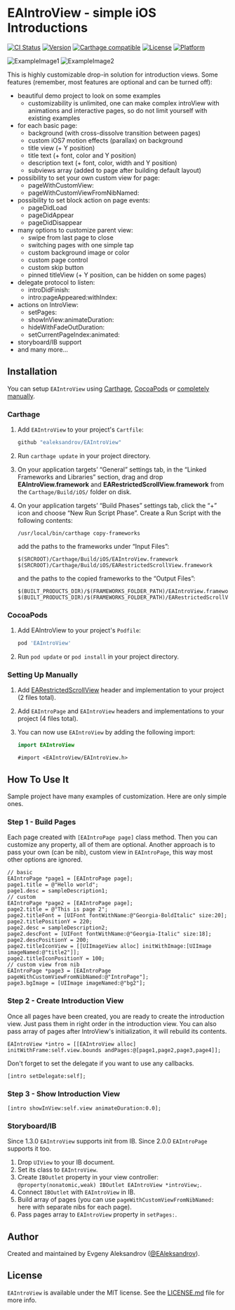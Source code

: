 # EAIntroView - simple iOS Introductions

[![CI Status](https://github.com/ealeksandrov/EAIntroView/workflows/CI/badge.svg?branch=master)](https://github.com/ealeksandrov/EAIntroView/actions)
[![Version](https://img.shields.io/cocoapods/v/EAIntroView.svg?style=flat)](http://cocoadocs.org/docsets/EAIntroView)
[![Carthage compatible](https://img.shields.io/badge/Carthage-compatible-4BC51D.svg?style=flat)](https://github.com/Carthage/Carthage)
[![License](https://img.shields.io/cocoapods/l/EAIntroView.svg?style=flat)](http://cocoadocs.org/docsets/EAIntroView)
[![Platform](https://img.shields.io/cocoapods/p/EAIntroView.svg?style=flat)](http://cocoadocs.org/docsets/EAIntroView)

![ExampleImage1](https://raw.githubusercontent.com/ealeksandrov/EAIntroView/master/Screenshot01.png)
![ExampleImage2](https://raw.githubusercontent.com/ealeksandrov/EAIntroView/master/Screenshot02.png)

This is highly customizable drop-in solution for introduction views.
Some features (remember, most features are optional and can be turned off):

* beautiful demo project to look on some examples
    * customizability is unlimited, one can make complex introView with animations and interactive pages, so do not limit yourself with existing examples
* for each basic page:
    * background (with cross-dissolve transition between pages)
    * custom iOS7 motion effects (parallax) on background
    * title view (+ Y position)
    * title text (+ font, color and Y position)
    * description text (+ font, color, width and Y position)
    * subviews array (added to page after building default layout)
* possibility to set your own custom view for page:
    * pageWithCustomView:
    * pageWithCustomViewFromNibNamed:
* possibility to set block action on page events:
    * pageDidLoad
    * pageDidAppear
    * pageDidDisappear
* many options to customize parent view:
    * swipe from last page to close
    * switching pages with one simple tap
    * custom background image or color
    * custom page control
    * custom skip button
    * pinned titleView (+ Y position, can be hidden on some pages)
* delegate protocol to listen:
    * introDidFinish:
    * intro:pageAppeared:withIndex:
* actions on IntroView:
    * setPages:
    * showInView:animateDuration:
    * hideWithFadeOutDuration:
    * setCurrentPageIndex:animated:
* storyboard/IB support
* and many more...

## Installation

You can setup `EAIntroView` using [Carthage](https://github.com/Carthage/Carthage), [CocoaPods](http://github.com/CocoaPods/CocoaPods) or [completely manually](#setting-up-manually).

### Carthage

1. Add `EAIntroView` to your project's `Cartfile`:

    ```ruby
    github "ealeksandrov/EAIntroView"
    ```

2. Run `carthage update` in your project directory.
3. On your application targets’ “General” settings tab, in the “Linked Frameworks and Libraries” section, drag and drop **EAIntroView.framework** and **EARestrictedScrollView.framework** from the `Carthage/Build/iOS/` folder on disk.
4. On your application targets’ “Build Phases” settings tab, click the “+” icon and choose “New Run Script Phase”. Create a Run Script with the following contents:

    ```shell
    /usr/local/bin/carthage copy-frameworks
    ```
    
    add the paths to the frameworks under “Input Files”:
    
    ```shell
    $(SRCROOT)/Carthage/Build/iOS/EAIntroView.framework
    $(SRCROOT)/Carthage/Build/iOS/EARestrictedScrollView.framework
    ```
    
    and the paths to the copied frameworks to the “Output Files”:
    
    ```shell
    $(BUILT_PRODUCTS_DIR)/$(FRAMEWORKS_FOLDER_PATH)/EAIntroView.framework
    $(BUILT_PRODUCTS_DIR)/$(FRAMEWORKS_FOLDER_PATH)/EARestrictedScrollView.framework
    ```

### CocoaPods

1. Add EAIntroView to your project's `Podfile`:

    ```ruby
    pod 'EAIntroView'
    ```

2. Run `pod update` or `pod install` in your project directory.

### Setting Up Manually

1. Add [EARestrictedScrollView](https://github.com/ealeksandrov/EARestrictedScrollView) header and implementation to your project (2 files total).
2. Add `EAIntroPage` and `EAIntroView` headers and implementations to your project (4 files total).
3. You can now use `EAIntroView` by adding the following import:

    ```swift
    import EAIntroView
    ```

    ```obj-c
    #import <EAIntroView/EAIntroView.h>
    ```

## How To Use It

Sample project have many examples of customization. Here are only simple ones.

### Step 1 - Build Pages
Each page created with `[EAIntroPage page]` class method. Then you can customize any property, all of them are optional. Another approach is to pass your own (can be nib), custom view in `EAIntroPage`, this way most other options are ignored.

```objc
// basic
EAIntroPage *page1 = [EAIntroPage page];
page1.title = @"Hello world";
page1.desc = sampleDescription1;
// custom
EAIntroPage *page2 = [EAIntroPage page];
page2.title = @"This is page 2";
page2.titleFont = [UIFont fontWithName:@"Georgia-BoldItalic" size:20];
page2.titlePositionY = 220;
page2.desc = sampleDescription2;
page2.descFont = [UIFont fontWithName:@"Georgia-Italic" size:18];
page2.descPositionY = 200;
page2.titleIconView = [[UIImageView alloc] initWithImage:[UIImage imageNamed:@"title2"]];
page2.titleIconPositionY = 100;
// custom view from nib
EAIntroPage *page3 = [EAIntroPage pageWithCustomViewFromNibNamed:@"IntroPage"];
page3.bgImage = [UIImage imageNamed:@"bg2"];
```

### Step 2 - Create Introduction View
Once all pages have been created,  you are ready to create the introduction view. Just pass them in right order in the introduction view. You can also pass array of pages after IntroView's initialization, it will rebuild its contents.

```objc
EAIntroView *intro = [[EAIntroView alloc] initWithFrame:self.view.bounds andPages:@[page1,page2,page3,page4]];
```

Don't forget to set the delegate if you want to use any callbacks.

```objc
[intro setDelegate:self];
```

### Step 3 - Show Introduction View

```objc
[intro showInView:self.view animateDuration:0.0];
```

### Storyboard/IB
Since 1.3.0 `EAIntroView` supports init from IB. Since 2.0.0 `EAIntroPage` supports it too.

1. Drop `UIView` to your IB document.
2. Set its class to `EAIntroView`.
3. Create `IBOutlet` property in your view controller: `@property(nonatomic,weak) IBOutlet EAIntroView *introView;`.
4. Connect `IBOutlet` with `EAIntroView` in IB.
5. Build array of pages (you can use `pageWithCustomViewFromNibNamed:` here with separate nibs for each page).
6. Pass pages array to `EAIntroView` property in `setPages:`.

## Author

Created and maintained by Evgeny Aleksandrov ([@EAleksandrov](https://twitter.com/EAleksandrov)).

## License

`EAIntroView` is available under the MIT license. See the [LICENSE.md](LICENSE.md) file for more info.
